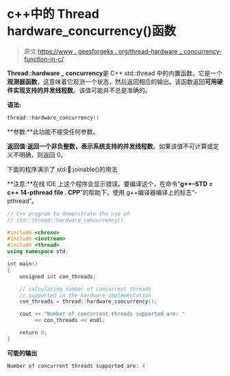 # c++中的 Thread hardware_concurrency()函数

> 原文:[https://www . geesforgeks . org/thread-hardware _ concurrency-function-in-c/](https://www.geeksforgeeks.org/thread-hardware_concurrency-function-in-c/)

**Thread::hardware _ concurrency**是 C++ std::thread 中的内置函数。它是一个**观测器函数**，这意味着它观测一个状态，然后返回相应的输出。该函数返回**可用硬件实现支持的并发线程数**。该值可能并不总是准确的。

**语法:**

```cpp
thread::hardware_concurrency()
```

**参数:**此功能不接受任何参数。

**返回值:**返回一个非负整数，表示系统支持的**并发线程数**。如果该值不可计算或定义不明确，则返回 0。

下面的程序演示了 std::thread::joinable()的用法

**注意:**在线 IDE 上这个程序会显示错误。要编译这个，在命令“**g++–STD = c++ 14-pthread file . CPP**”的帮助下，使用 g++编译器编译上的标志“-pthread”。

```cpp
// C++ program to demonstrate the use of
// std::thread::hardware_concurrency()

#include <chrono>
#include <iostream>
#include <thread>
using namespace std;

int main()
{
    unsigned int con_threads;

    // calculating number of concurrent threads
    // supported in the hardware implementation
    con_threads = thread::hardware_concurrency();

    cout << "Number of concurrent threads supported are: "
         << con_threads << endl;

    return 0;
}
```

**可能的输出**

```cpp
Number of concurrent threads supported are: 4
```